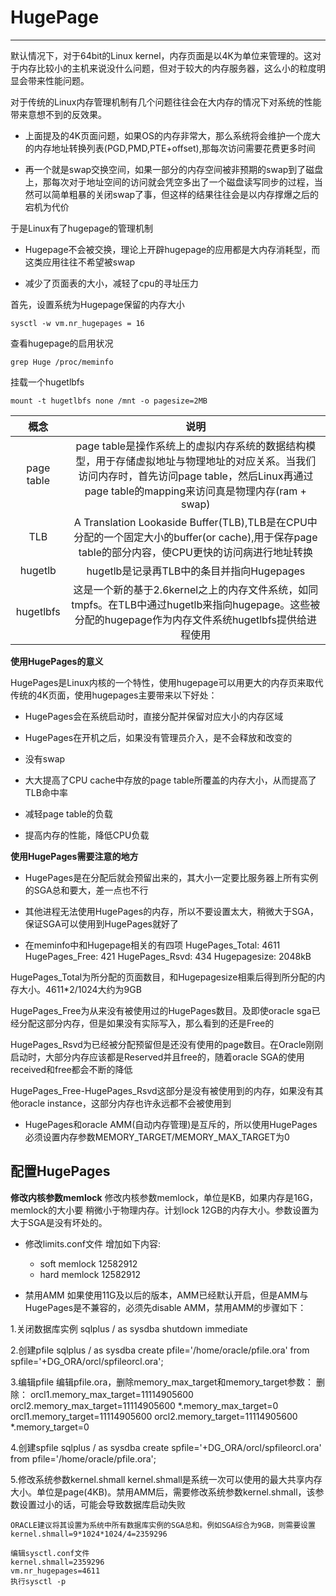 # HugePage

------

默认情况下，对于64bit的Linux kernel，内存页面是以4K为单位来管理的。这对于内存比较小的主机来说没什么问题，但对于较大的内存服务器，这么小的粒度明显会带来性能问题。

对于传统的Linux内存管理机制有几个问题往往会在大内存的情况下对系统的性能带来意想不到的反效果。

+ 上面提及的4K页面问题，如果OS的内存非常大，那么系统将会维护一个庞大的内存地址转换列表(PGD,PMD,PTE+offset),那每次访问需要花费更多时间

+ 再一个就是swap交换空间，如果一部分的内存空间被非预期的swap到了磁盘上，那每次对于地址空间的访问就会凭空多出了一个磁盘读写同步的过程，当然可以简单粗暴的关闭swap了事，但这样的结果往往会是以内存撑爆之后的宕机为代价

于是Linux有了hugepage的管理机制

+ Hugepage不会被交换，理论上开辟hugepage的应用都是大内存消耗型，而这类应用往往不希望被swap

+ 减少了页面表的大小，减轻了cpu的寻址压力


首先，设置系统为Hugepage保留的内存大小

```
sysctl -w vm.nr_hugepages = 16
```

查看hugepage的启用状况

```
grep Huge /proc/meminfo

```

挂载一个hugetlbfs
```
mount -t hugetlbfs none /mnt -o pagesize=2MB
```

| 概念 | 说明 |
| :--: | :--: |
| page table | page table是操作系统上的虚拟内存系统的数据结构模型，用于存储虚拟地址与物理地址的对应关系。当我们访问内存时，首先访问page table，然后Linux再通过page table的mapping来访问真是物理内存(ram + swap) |
| TLB | A Translation Lookaside Buffer(TLB),TLB是在CPU中分配的一个固定大小的buffer(or cache),用于保存page table的部分内容，使CPU更快的访问病进行地址转换 | 
| hugetlb | hugetlb是记录再TLB中的条目并指向Hugepages |
| hugetlbfs | 这是一个新的基于2.6kernel之上的内存文件系统，如同tmpfs。在TLB中通过hugetlb来指向hugepage。这些被分配的hugepage作为内存文件系统hugetlbfs提供给进程使用 |


**使用HugePages的意义**

HugePages是Linux内核的一个特性，使用hugepage可以用更大的内存页来取代传统的4K页面，使用hugepages主要带来以下好处：

+ HugePages会在系统启动时，直接分配并保留对应大小的内存区域

+ HugePages在开机之后，如果没有管理员介入，是不会释放和改变的

+ 没有swap

+ 大大提高了CPU cache中存放的page table所覆盖的内存大小，从而提高了TLB命中率

+ 减轻page table的负载

+ 提高内存的性能，降低CPU负载


**使用HugePages需要注意的地方**

+ HugePages是在分配后就会预留出来的，其大小一定要比服务器上所有实例的SGA总和要大，差一点也不行

+ 其他进程无法使用HugePages的内存，所以不要设置太大，稍微大于SGA，保证SGA可以使用到HugePages就好了

+ 在meminfo中和Hugepage相关的有四项
	HugePages_Total: 4611
	HugePages_Free: 421
	HugePages_Rsvd: 434
	Hugepagesize: 2048kB

HugePages_Total为所分配的页面数目，和Hugepagesize相乘后得到所分配的内存大小。4611*2/1024大约为9GB

HugePages_Free为从来没有被使用过的HugePages数目。及即使oracle sga已经分配这部分内存，但是如果没有实际写入，那么看到的还是Free的

HugePages_Rsvd为已经被分配预留但是还没有使用的page数目。在Oracle刚刚启动时，大部分内存应该都是Reserved并且free的，随着oracle SGA的使用received和free都会不断的降低

HugePages_Free-HugePages_Rsvd这部分是没有被使用到的内存，如果没有其他oracle instance，这部分内存也许永远都不会被使用到

+ HugePages和oracle AMM(自动内存管理)是互斥的，所以使用HugePages必须设置内存参数MEMORY_TARGET/MEMORY_MAX_TARGET为0



## 配置HugePages

**修改内核参数memlock**
修改内核参数memlock，单位是KB，如果内存是16G，memlock的大小要 稍微小于物理内存。计划lock 12GB的内存大小。参数设置为大于SGA是没有坏处的。

+ 修改limits.conf文件
增加如下内容:
	* soft memlock 12582912
	* hard memlock 12582912


+ 禁用AMM
如果使用11G及以后的版本，AMM已经默认开启，但是AMM与HugePages是不兼容的，必须先disable AMM，禁用AMM的步骤如下：

1.关闭数据库实例
	sqlplus / as sysdba
	shutdown immediate

2.创建pfile
	sqlplus / as sysdba
	create pfile='/home/oracle/pfile.ora' from spfile='+DG_ORA/orcl/spfileorcl.ora';

3.编辑pfile
	编辑pfile.ora，删除memory_max_target和memory_target参数：
	删除：
	orcl1.memory_max_target=11114905600
	orcl2.memory_max_target=11114905600
	*.memory_max_target=0
	orcl1.memory_target=11114905600
	orcl2.memory_target=11114905600
	*.memory_target=0

4.创建spfile
	sqlplus / as sysdba
	create spfile='+DG_ORA/orcl/spfileorcl.ora' from pfile='/home/oracle/pfile.ora';

5.修改系统参数kernel.shmall
	kernel.shmall是系统一次可以使用的最大共享内存大小。单位是page(4KB)。禁用AMM后，需要修改系统参数kernel.shmall，该参数设置过小的话，可能会导致数据库启动失败

	ORACLE建议将其设置为系统中所有数据库实例的SGA总和。例如SGA综合为9GB，则需要设置kernel.shmall=9*1024*1024/4=2359296

	编辑sysctl.conf文件
	kernel.shmall=2359296
	vm.nr_hugepages=4611
	执行sysctl -p


